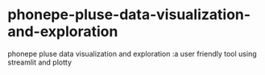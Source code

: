 # phonepe-pluse-data-visualization-and-exploration
phonepe pluse data visualization and exploration :a user friendly tool using streamlit and plotty
